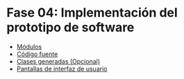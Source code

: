 # Fase 04: Implementación del prototipo de software

- [Módulos](modulos.md)
- [Código fuente](codigo-fuente.md)
- [Clases generadas (Opcional)](clases-generadas.md)
- [Pantallas de interfaz de usuario](pantallas-usuario.md)

